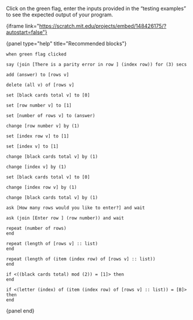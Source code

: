 Click on the green flag, enter the inputs provided in the “testing examples” to
see the expected output of your program.

{iframe link="https://scratch.mit.edu/projects/embed/148426175/?autostart=false"}

{panel type="help" title="Recommended blocks"}

```scratch:split:random
when green flag clicked

say (join [There is a parity error in row ] (index row)) for (3) secs

add (answer) to [rows v]

delete (all v) of [rows v]
```

```scratch:split:random
set [black cards total v] to [0]

set [row number v] to [1]

set [number of rows v] to (answer)

change [row number v] by (1)

set [index row v] to [1]

set [index v] to [1]

change [black cards total v] by (1)

change [index v] by (1)

set [black cards total v] to [0]

change [index row v] by (1)

change [black cards total v] by (1)
```

```scratch:split:random
ask [How many rows would you like to enter?] and wait

ask (join [Enter row ] (row number)) and wait
```

```scratch:split:random
repeat (number of rows)
end

repeat (length of [rows v] :: list)
end

repeat (length of (item (index row) of [rows v] :: list))
end

if <((black cards total) mod (2)) = [1]> then
end

if <(letter (index) of (item (index row) of [rows v] :: list)) = [B]> then
end
```

{panel end}
